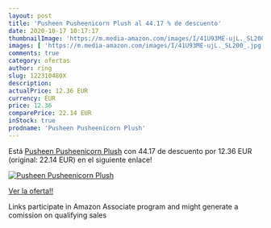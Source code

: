 ```yaml
---
layout: post
title: 'Pusheen Pusheenicorn Plush al 44.17 % de descuento'
date: 2020-10-17 10:17:17
thumbnailImage: 'https://m.media-amazon.com/images/I/41U93ME-ujL._SL200_.jpg'
images: [ 'https://m.media-amazon.com/images/I/41U93ME-ujL._SL200_.jpg' ]
comments: true
category: ofertas
author: ring
slug: 122310480X
description:
actualPrice: 12.36 EUR
currency: EUR
price: 12.36
comparePrice: 22.14 EUR
inStock: true
prodname: 'Pusheen Pusheenicorn Plush'
---
```


Está [Pusheen Pusheenicorn Plush](https://www.amazon.fr/dp/122310480X/?tag=tolees0d-21) con 44.17 de descuento por 12.36 EUR (original: 22.14 EUR) en el siguiente enlace!

[![Pusheen Pusheenicorn Plush](https://m.media-amazon.com/images/I/41U93ME-ujL._SL200_.jpg)](https://www.amazon.fr/dp/122310480X/?tag=tolees0d-21)

[Ver la oferta!!](https://www.amazon.fr/dp/122310480X/?tag=tolees0d-21)

Links participate in Amazon Associate program and might generate a comission on qualifying sales


